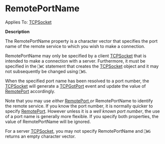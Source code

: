 




<h1 class="heading"><span class="name">RemotePortName</span></h1>

Applies To: [TCPSocket](./tcpsocket.md)


**Description**


The RemotePortName property is a character vector that specifies the port name of the remote service to which you wish to make a connection.



RemotePortName may only be specified by a client [TCPSocket](./tcpsocket.md) that is intended to make a connection with a server. Furthermore, it must be specified in the `⎕WC` statement that creates the [TCPSocket](./tcpsocket.md) object and it may not subsequently be changed using `⎕WS`.


When the specified port name has been resolved to a port number, the [TCPSocket](./tcpsocket.md) will generate a [TCPGotPort](./tcpgotport.md) event and update the value of [RemotePort](remoteport.md) accordingly.


Note that you may use *either* [RemotePort ](remoteport.md)*or* RemotePortName to identify the remote service. If you know the port number, it is normally quicker to specify [RemotePort](remoteport.md). However unless it is a *well known port number*, the use of a port name is generally more flexible. If you specify both properties, the value of RemotePortName will be ignored.


For a server [TCPSocket](./tcpsocket.md), you may not specify RemotePortName and `⎕WG` returns an empty character vector.


